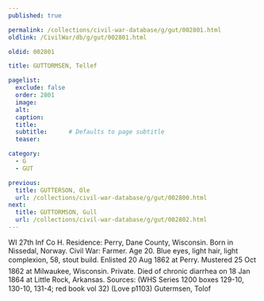```yaml
---
published: true

permalink: /collections/civil-war-database/g/gut/002801.html
oldlink: /CivilWar/db/g/gut/002801.html

oldid: 002801

title: GUTTORMSEN, Tellef

pagelist:
  exclude: false
  order: 2801
  image: 
  alt:
  caption:
  title:
  subtitle:      # Defaults to page subtitle
  teaser:

category: 
  - G 
  - GUT

previous:
  title: GUTTERSON, Ole
  url: /collections/civil-war-database/g/gut/002800.html  
next:
  title: GUTTORMSON, Gull
  url: /collections/civil-war-database/g/gut/002802.html   
---
```

WI 27th Inf Co H. Residence: Perry, Dane County, Wisconsin. Born in Nissedal, Norway. Civil War: Farmer. Age 20. Blue eyes, light hair, light complexion, 5&#146;8&#148;, stout build. Enlisted 20 Aug 1862 at Perry. Mustered 25 Oct 1862 at Milwaukee, Wisconsin. Private. Died of chronic diarrhea on 18 Jan 1864 at Little Rock, Arkansas. Sources: (WHS Series 1200 boxes 129-10, 130-10, 131-4; red book vol 32) (Love p1103) &#147;Gutermsen, Tolof&#148;